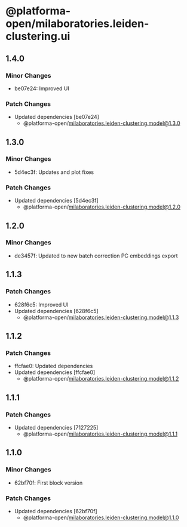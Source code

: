 # @platforma-open/milaboratories.leiden-clustering.ui

## 1.4.0

### Minor Changes

- be07e24: Improved UI

### Patch Changes

- Updated dependencies [be07e24]
  - @platforma-open/milaboratories.leiden-clustering.model@1.3.0

## 1.3.0

### Minor Changes

- 5d4ec3f: Updates and plot fixes

### Patch Changes

- Updated dependencies [5d4ec3f]
  - @platforma-open/milaboratories.leiden-clustering.model@1.2.0

## 1.2.0

### Minor Changes

- de3457f: Updated to new batch correction PC embeddings export

## 1.1.3

### Patch Changes

- 628f6c5: Improved UI
- Updated dependencies [628f6c5]
  - @platforma-open/milaboratories.leiden-clustering.model@1.1.3

## 1.1.2

### Patch Changes

- ffcfae0: Updated dependencies
- Updated dependencies [ffcfae0]
  - @platforma-open/milaboratories.leiden-clustering.model@1.1.2

## 1.1.1

### Patch Changes

- Updated dependencies [7127225]
  - @platforma-open/milaboratories.leiden-clustering.model@1.1.1

## 1.1.0

### Minor Changes

- 62bf70f: First block version

### Patch Changes

- Updated dependencies [62bf70f]
  - @platforma-open/milaboratories.leiden-clustering.model@1.1.0
